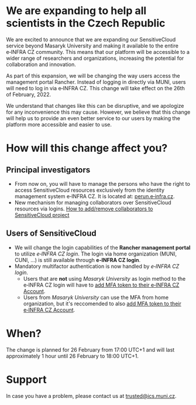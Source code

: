 # We are expanding to help all scientists in the Czech Republic

We are excited to announce that we are expanding our SensitiveCloud service beyond Masaryk University and making it available to the entire e&#8209;INFRA&#160;CZ community. This means that our platform will be accessible to a wider range of researchers and organizations, increasing the potential for collaboration and innovation.

As part of this expansion, we will be changing the way users access the management portal Rancher. Instead of logging in directly via MUNI, users will need to log in via e&#8209;INFRA&#160;CZ. This change will take effect on the 26th of February, 2022.

We understand that changes like this can be disruptive, and we apologize for any inconvenience this may cause. However, we believe that this change will help us to provide an even better service to our users by making the platform more accessible and easier to use.

# How will this change affect you?

## Principal investigators

- From now on, you will have to manage the persons who have the right to access SensitiveCloud resources exclusively from the identity management system e&#8209;INFRA&#160;CZ. It is located at: [perun.e‑infra.cz](https://perun.e-infra.cz).
- New mechanism for managing collaborators over SensitiveCloud resources via logins. [How to add/remove collaborators to SensitiveCloud project](./manage-project)

## Users of SensitiveCloud

- We will change the login capabilities of the __Rancher management portal__ to utilize _e&#8209;INFRA&#160;CZ login_. The login via home organization (MUNI, CUNI, ...) is still available through __e&#8209;INFRA&#160;CZ login__.
- Mandatory multifactor authentication is now handled by _e&#8209;INFRA&#160;CZ login_.
    - Users that are __not__ using _Masaryk University_ as login method to the e&#8209;INFRA&#160;CZ login will have to [add MFA token to their e&#8209;INFRA&#160;CZ Account](/account/mfa/setup/).
    - Users from _Masaryk University_ can use the MFA from home organization, but it's reccomended to also [add MFA token to their e&#8209;INFRA&#160;CZ Account](/account/mfa/setup/).

# When?

The change is planned for 26 February from 17:00 UTC+1 and will last approximately 1 hour until 26 February to 18:00 UTC+1.

# Support

In case you have a problem, please contact us at trusted@ics.muni.cz.
